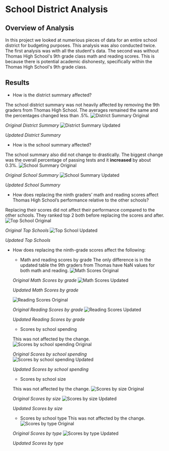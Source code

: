 # School District Analysis
## Overview of Analysis
In this project we looked at numerious pieces of data for an entire school district for budgeting purposes. This analysis was also conducted twice. The first analysis was with all the student's data. The second was without Thomas High School's 9th grade class math and reading scores. This is because there is potential academic dishonesty, specifically within the Thomas High School's 9th grade class.

## Results
- How is the district summary affected?

The school district summary was not heavily affected by removing the 9th graders from Thomas High School. The averages remained the same and the percentages changed less than .5%.
![District Summary Original]()

*Original District Summary*
![District Summary Updated]()

*Updated District Summary*

- How is the school summary affected?

The school summary also did not change to drastically. The biggest change was the overall percentage of passing tests and it **increased** by about 0.3%.
![School Summary Original]()

*Original School Summary*
![School Summary Updated]()

*Updated School Summary*

- How does replacing the ninth graders’ math and reading scores affect Thomas High School’s performance relative to the other schools?

Replacing their scores did not affect their performance compared to the other schools. They ranked top 2 both before replacing the scores and after.
![Top School Original]()

*Original Top Schools*
![Top School Updated]()

*Updated Top Schools*

- How does replacing the ninth-grade scores affect the following:
  - Math and reading scores by grade
  The only difference is in the updated table the 9th graders from Thomas have NaN values for both math and reading.
  ![Math Scores Original]()

  *Original Math Scores by grade*
  ![Math Scores Updated]()

  *Updated Math Scores by grade*

   ![Reading Scores Original]()

  *Original Reading Scores by grade*
  ![Reading Scores Updated]()

  *Updated Reading Scores by grade*
  
  
  - Scores by school spending
 
  This was not affected by the change.
     ![Scores by school spending Original]()

  *Original Scores by school spending*
  ![Scores by school spending Updated]()

  *Updated Scores by school spending*
  
  - Scores by school size
   
  This was not affected by the change.
  ![Scores by size Original]()

  *Original Scores by size*
  ![Scores by size Updated]()

  *Updated Scores by size*
  
  - Scores by school type
  This was not affected by the change.
  ![Scores by type Original]()

  *Original Scores by type*
  ![Scores by type Updated]()

  *Updated Scores by type*

